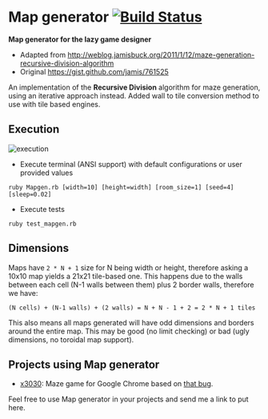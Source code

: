# Map generator [![Build Status](https://travis-ci.org/Maumagnaguagno/Map_generator.svg)](https://travis-ci.org/Maumagnaguagno/Map_generator)
**Map generator for the lazy game designer**

- Adapted from http://weblog.jamisbuck.org/2011/1/12/maze-generation-recursive-division-algorithm
- Original https://gist.github.com/jamis/761525

An implementation of the **Recursive Division** algorithm for maze generation, using an iterative approach instead.
Added wall to tile conversion method to use with tile based engines.

## Execution
![execution](https://cloud.githubusercontent.com/assets/11094484/14408449/e29d9948-fecb-11e5-823a-0573234b549e.gif "Animation with execution commands")

- Execute terminal (ANSI support) with default configurations or user provided values
```
ruby Mapgen.rb [width=10] [height=width] [room_size=1] [seed=4] [sleep=0.02]
```
- Execute tests
```
ruby test_mapgen.rb
```

## Dimensions
Maps have ``2 * N + 1`` size for N being width or height, therefore asking a 10x10 map yields a 21x21 tile-based one.
This happens due to the walls between each cell (N-1 walls between them) plus 2 border walls, therefore we have:
```
(N cells) + (N-1 walls) + (2 walls) = N + N - 1 + 2 = 2 * N + 1 tiles
```

This also means all maps generated will have odd dimensions and borders around the entire map.
This may be good (no limit checking) or bad (ugly dimensions, no toroidal map support).

## Projects using Map generator
- [x3030](https://github.com/pravj/x3030): Maze game for Google Chrome based on [that bug](https://code.google.com/p/chromium/issues/detail?id=533361).

Feel free to use Map generator in your projects and send me a link to put here.